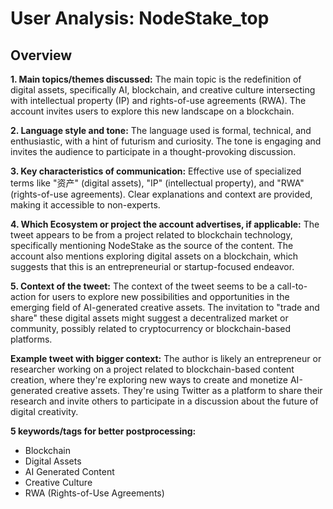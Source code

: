 # User Analysis: NodeStake_top

## Overview

**1. Main topics/themes discussed:**
The main topic is the redefinition of digital assets, specifically AI, blockchain, and creative culture intersecting with intellectual property (IP) and rights-of-use agreements (RWA). The account invites users to explore this new landscape on a blockchain.

**2. Language style and tone:**
The language used is formal, technical, and enthusiastic, with a hint of futurism and curiosity. The tone is engaging and invites the audience to participate in a thought-provoking discussion.

**3. Key characteristics of communication:**
Effective use of specialized terms like "资产" (digital assets), "IP" (intellectual property), and "RWA" (rights-of-use agreements). Clear explanations and context are provided, making it accessible to non-experts.

**4. Which Ecosystem or project the account advertises, if applicable:**
The tweet appears to be from a project related to blockchain technology, specifically mentioning NodeStake as the source of the content. The account also mentions exploring digital assets on a blockchain, which suggests that this is an entrepreneurial or startup-focused endeavor.

**5. Context of the tweet:**
The context of the tweet seems to be a call-to-action for users to explore new possibilities and opportunities in the emerging field of AI-generated creative assets. The invitation to "trade and share" these digital assets might suggest a decentralized market or community, possibly related to cryptocurrency or blockchain-based platforms.

**Example tweet with bigger context:**
The author is likely an entrepreneur or researcher working on a project related to blockchain-based content creation, where they're exploring new ways to create and monetize AI-generated creative assets. They're using Twitter as a platform to share their research and invite others to participate in a discussion about the future of digital creativity.

**5 keywords/tags for better postprocessing:**

* Blockchain
* Digital Assets
* AI Generated Content
* Creative Culture
* RWA (Rights-of-Use Agreements)